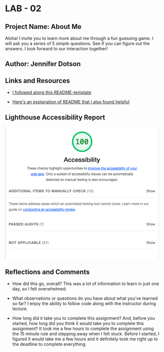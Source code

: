 # LAB - 02

## Project Name: About Me

Aloha! I invite you to learn more about me through a fun guessing game.  I will ask you a series of 5 simple questions.  See if you can figure out the answers.  I look forward to our interaction together!

## Author: Jennifer Dotson

## Links and Resources

- [I followed along this README-template](https://codefellows.github.io/code-201-guide/curriculum/class-02/README-template.html)

- [Here's an explanation of README that I also found helpful](https://gist.github.com/jxson/1784669)

## Lighthouse Accessibility Report

![Lighthouse Accessibility Report](img/Accessibility.png)

## Reflections and Comments

- How did this go, overall? This was a lot of information to learn in just one day, so I felt overwhelmed.

- What observations or questions do you have about what you’ve learned so far? I enjoy the ability to follow code along with the instructor during lecture.

- How long did it take you to complete this assignment? And, before you started, how long did you think it would take you to complete this assignment? It took me a few hours to complete the assignment using the 15 minute rule and stepping away when I felt stuck.  Before I started, I figured it would take me a few hours and it definitely took me right up to the deadline to complete everything.